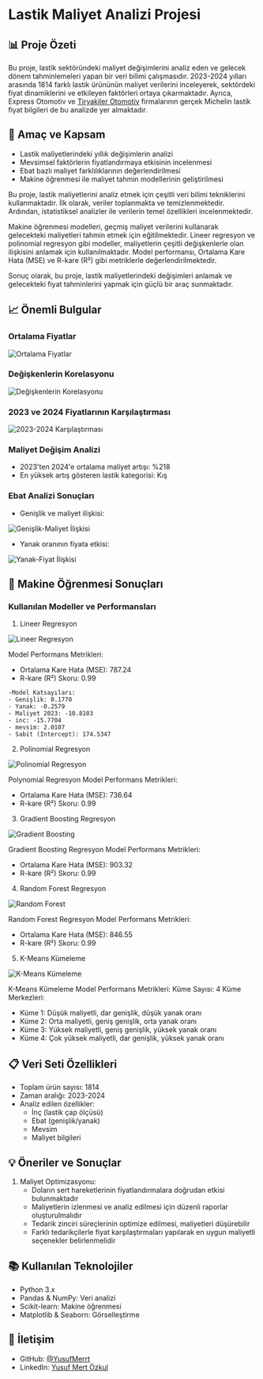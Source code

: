 # Lastik Maliyet Analizi Projesi

## 📊 Proje Özeti

Bu proje, lastik sektöründeki maliyet değişimlerini analiz eden ve gelecek dönem tahminlemeleri yapan bir veri bilimi çalışmasıdır. 2023-2024 yılları arasında 1814 farklı lastik ürününün maliyet verilerini inceleyerek, sektördeki fiyat dinamiklerini ve etkileyen faktörleri ortaya çıkarmaktadır. Ayrıca, Express Otomotiv ve [Tiryakiler Otomotiv](link) firmalarının gerçek Michelin lastik fiyat bilgileri de bu analizde yer almaktadır.

## 🎯 Amaç ve Kapsam

- Lastik maliyetlerindeki yıllık değişimlerin analizi
- Mevsimsel faktörlerin fiyatlandırmaya etkisinin incelenmesi
- Ebat bazlı maliyet farklılıklarının değerlendirilmesi
- Makine öğrenmesi ile maliyet tahmin modellerinin geliştirilmesi

Bu proje, lastik maliyetlerini analiz etmek için çeşitli veri bilimi tekniklerini kullanmaktadır. İlk olarak, veriler toplanmakta ve temizlenmektedir. Ardından, istatistiksel analizler ile verilerin temel özellikleri incelenmektedir. 

Makine öğrenmesi modelleri, geçmiş maliyet verilerini kullanarak gelecekteki maliyetleri tahmin etmek için eğitilmektedir. Lineer regresyon ve polinomial regresyon gibi modeller, maliyetlerin çeşitli değişkenlerle olan ilişkisini anlamak için kullanılmaktadır. Model performansı, Ortalama Kare Hata (MSE) ve R-kare (R²) gibi metriklerle değerlendirilmektedir. 

Sonuç olarak, bu proje, lastik maliyetlerindeki değişimleri anlamak ve gelecekteki fiyat tahminlerini yapmak için güçlü bir araç sunmaktadır.

## 📈 Önemli Bulgular

### Ortalama Fiyatlar

![Ortalama Fiyatlar](images/image-2.png)

### Değişkenlerin Korelasyonu

![Değişkenlerin Korelasyonu](images/{62919B35-4E1E-4FA4-879F-18A5514F4435}.png)

### 2023 ve 2024 Fiyatlarının Karşılaştırması

![2023-2024 Karşılaştırması](images/image-3.png)

### Maliyet Değişim Analizi

- 2023'ten 2024'e ortalama maliyet artışı: %218
- En yüksek artış gösteren lastik kategorisi: Kış

### Ebat Analizi Sonuçları

- Genişlik ve maliyet ilişkisi:

![Genişlik-Maliyet İlişkisi](images/image.png)

- Yanak oranının fiyata etkisi:

![Yanak-Fiyat İlişkisi](images/image-1.png)

## 🤖 Makine Öğrenmesi Sonuçları

### Kullanılan Modeller ve Performansları

1. Lineer Regresyon

![Lineer Regresyon](images/image-4.png)

   Model Performans Metrikleri:
   - Ortalama Kare Hata (MSE): 787.24
   - R-kare (R²) Skoru: 0.99

    -Model Katsayıları:
    - Genişlik: 0.1770
    - Yanak: -0.2579
    - Maliyet 2023: -10.8103
    - inc: -15.7704
    - mevsim: 2.0107
    - Sabit (Intercept): 174.5347

2. Polinomial Regresyon

![Polinomial Regresyon](images/image-5.png)

   Polynomial Regresyon Model Performans Metrikleri:
   - Ortalama Kare Hata (MSE): 736.64
   - R-kare (R²) Skoru: 0.99

3. Gradient Boosting Regresyon

![Gradient Boosting](images/image-6.png)

   Gradient Boosting Regresyon Model Performans Metrikleri:
   - Ortalama Kare Hata (MSE): 903.32
   - R-kare (R²) Skoru: 0.99

4. Random Forest Regresyon

![Random Forest](images/image-7.png)

   Random Forest Regresyon Model Performans Metrikleri:
   - Ortalama Kare Hata (MSE): 846.55
   - R-kare (R²) Skoru: 0.99

5. K-Means Kümeleme

![K-Means Kümeleme](images/image-8.png)

   K-Means Kümeleme Model Performans Metrikleri:
   Küme Sayısı: 4
   Küme Merkezleri:
   - Küme 1: Düşük maliyetli, dar genişlik, düşük yanak oranı
   - Küme 2: Orta maliyetli, geniş genişlik, orta yanak oranı
   - Küme 3: Yüksek maliyetli, geniş genişlik, yüksek yanak oranı
   - Küme 4: Çok yüksek maliyetli, dar genişlik, yüksek yanak oranı

## 📋 Veri Seti Özellikleri

- Toplam ürün sayısı: 1814
- Zaman aralığı: 2023-2024
- Analiz edilen özellikler:
  - İnç (lastik çap ölçüsü)
  - Ebat (genişlik/yanak)
  - Mevsim
  - Maliyet bilgileri

## 💡 Öneriler ve Sonuçlar

1. Maliyet Optimizasyonu:
   - Doların sert hareketlerinin fiyatlandırmalara doğrudan etkisi bulunmaktadır
   - Maliyetlerin izlenmesi ve analiz edilmesi için düzenli raporlar oluşturulmalıdır
   - Tedarik zinciri süreçlerinin optimize edilmesi, maliyetleri düşürebilir
   - Farklı tedarikçilerle fiyat karşılaştırmaları yapılarak en uygun maliyetli seçenekler belirlenmelidir
   
## 📚 Kullanılan Teknolojiler

- Python 3.x
- Pandas & NumPy: Veri analizi
- Scikit-learn: Makine öğrenmesi
- Matplotlib & Seaborn: Görselleştirme

## 👥 İletişim

- GitHub: [@YusufMerrt](https://github.com/YusufMerrt)
- LinkedIn: [Yusuf Mert Özkul](https://www.linkedin.com/in/yusuf-mert-%C3%B6zkul/)

